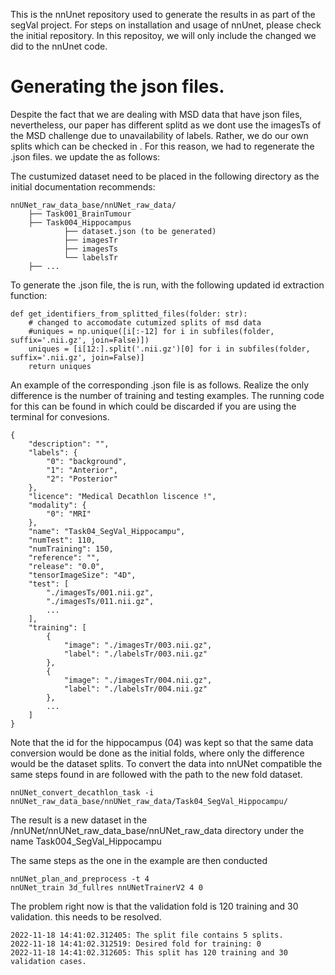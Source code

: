 
This is the nnUnet repository used to generate the results in [](paper) as part of the 
segVal project. For steps on installation and usage of nnUnet, please check the initial repository.
In this repositoy, we will only include the changed we did to the nnUnet code. 

# Generating the json files. 

Despite the fact that we are dealing with MSD data that have json files, nevertheless, our 
paper has different splitd as we dont use the imagesTs of the MSD challenge due to unavailability 
of labels. Rather, we do our own splits which can be checked in [](). For this reason, we had 
to regenerate the .json files. we update the [](utils.py) as follows:

The custumized dataset need to be placed in the following directory as the initial documentation 
recommends: 

```
nnUNet_raw_data_base/nnUNet_raw_data/
    ├── Task001_BrainTumour
    ├── Task004_Hippocampus
            ├── dataset.json (to be generated)
            ├── imagesTr
            ├── imagesTs
            └── labelsTr
    ├── ...
```

To  generate the .json file, the []() is run, with the following updated id extraction function:
```
def get_identifiers_from_splitted_files(folder: str):
    # changed to accomodate cutumized splits of msd data
    #uniques = np.unique([i[:-12] for i in subfiles(folder, suffix='.nii.gz', join=False)])
    uniques = [i[12:].split('.nii.gz')[0] for i in subfiles(folder, suffix='.nii.gz', join=False)]
    return uniques
```

An example of the corresponding .json file is as follows. Realize the only difference is the 
number of training and testing examples. The running code for this can be found in [](main.py) which could be 
discarded if you are using the terminal for convesions.
```
{
    "description": "",
    "labels": {
        "0": "background",
        "1": "Anterior",
        "2": "Posterior"
    },
    "licence": "Medical Decathlon liscence !",
    "modality": {
        "0": "MRI"
    },
    "name": "Task04_SegVal_Hippocampu",
    "numTest": 110,
    "numTraining": 150,
    "reference": "",
    "release": "0.0",
    "tensorImageSize": "4D",
    "test": [
        "./imagesTs/001.nii.gz",
        "./imagesTs/011.nii.gz",
        ...
    ],
    "training": [
        {
            "image": "./imagesTr/003.nii.gz",
            "label": "./labelsTr/003.nii.gz"
        },
        {
            "image": "./imagesTr/004.nii.gz",
            "label": "./labelsTr/004.nii.gz"
        },
        ...
    ]
}
```

Note that the id for the hippocampus (04) was kept so that the same data conversion would be done as the initial 
folds, where only the difference would be the dataset splits. To convert the data into nnUNet compatible the same 
steps found in []() are followed with the path to the new fold dataset.

```
nnUNet_convert_decathlon_task -i nnUNet_raw_data_base/nnUNet_raw_data/Task04_SegVal_Hippocampu/
```

The result is a new dataset in the /nnUNet/nnUNet_raw_data_base/nnUNet_raw_data directory under the name 
Task004_SegVal_Hippocampu 

The same steps as the one in the example are then conducted 

```
nnUNet_plan_and_preprocess -t 4
nnUNet_train 3d_fullres nnUNetTrainerV2 4 0
```

The problem right now is that the validation fold is 120 training and 30 validation. this needs 
to be resolved.

```
2022-11-18 14:41:02.312405: The split file contains 5 splits.
2022-11-18 14:41:02.312519: Desired fold for training: 0
2022-11-18 14:41:02.312605: This split has 120 training and 30 validation cases.
```

